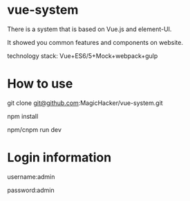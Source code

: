 # vue-system
There is a system that is based on Vue.js and element-UI.

It showed you common features and components on website.

technology stack:
Vue+ES6/5+Mock+webpack+gulp

# How to use

git clone git@github.com:MagicHacker/vue-system.git

npm install

npm/cnpm run dev

# Login information

username:admin

password:admin

